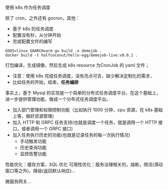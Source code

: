 使用 k8s 作为任务调度

除了 cron，之外还有 gocron，其他：

- 基于 k8s 的任务调度
- 配置没有秒，从分钟开始
- 完成配置文件的编写

```shell
GOOS=linux GOARCH=arm go build -o demojob .
docker build -t halfcoconut/hello-egg/demojob-live:v0.0.1 .
```

打包编译，生成镜像，然后生成 k8s resource 为CronJob 的 yaml 文件；

- 注意：使用 k8s 完成任务调度，没有亮点可言，缺少解决定制化的需求，
- 比如任务的开始，结束，**任务编排**

事实上，基于 Mysql 的实现是一个简单的分布式任务调度平台。在这个基础上，进一步提供管理功能，做成一个分布式任务调度平台。

- 加入部门管理和权限控制功能（比如执行 1000 分钟，cpu 资源，在 k8s 基础上等，做好资源管理）
- 加入 HTTP 和 GRPC 任务支持(也就是调度一个任务，就是调用一个 HTTP 接口，或者调用一个 GRPC 接口)
- 加入任务执行历史的功能(也就是记录任务的每一次执行情况)
    - 手动触发功能
    - 历史查询功能
    - 监控告警功能

性能优化：缓存方案，SQL 优化
可用性优化：服务治理相关的，熔断，限流(滑动窗口等之外)，降级(返回默认响应)...

微服务网关...
